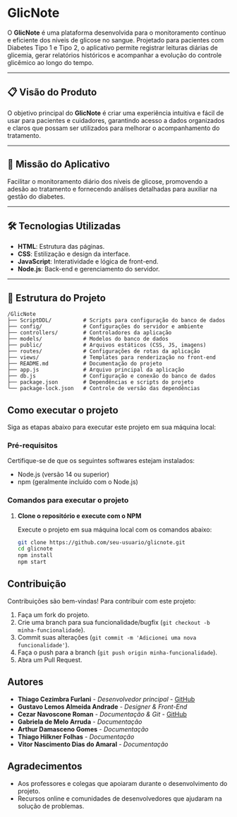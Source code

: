 # GlicNote

O **GlicNote** é uma plataforma desenvolvida para o monitoramento contínuo e eficiente dos níveis de glicose no sangue. Projetado para pacientes com Diabetes Tipo 1 e Tipo 2, o aplicativo permite registrar leituras diárias de glicemia, gerar relatórios históricos e acompanhar a evolução do controle glicêmico ao longo do tempo.

---

## 📋 Visão do Produto

O objetivo principal do **GlicNote** é criar uma experiência intuitiva e fácil de usar para pacientes e cuidadores, garantindo acesso a dados organizados e claros que possam ser utilizados para melhorar o acompanhamento do tratamento.

---

## 🎯 Missão do Aplicativo

Facilitar o monitoramento diário dos níveis de glicose, promovendo a adesão ao tratamento e fornecendo análises detalhadas para auxiliar na gestão do diabetes.

---

## 🛠️ Tecnologias Utilizadas

- **HTML**: Estrutura das páginas.
- **CSS**: Estilização e design da interface.
- **JavaScript**: Interatividade e lógica de front-end.
- **Node.js**: Back-end e gerenciamento do servidor.

---

## 📂 Estrutura do Projeto

```plaintext
/GlicNote
├── ScriptDDL/          # Scripts para configuração do banco de dados
├── config/             # Configurações do servidor e ambiente
├── controllers/        # Controladores da aplicação
├── models/             # Modelos do banco de dados
├── public/             # Arquivos estáticos (CSS, JS, imagens)
├── routes/             # Configurações de rotas da aplicação
├── views/              # Templates para renderização no front-end
├── README.md           # Documentação do projeto
├── app.js              # Arquivo principal da aplicação
├── db.js               # Configuração e conexão do banco de dados
├── package.json        # Dependências e scripts do projeto
└── package-lock.json   # Controle de versão das dependências
```


## Como executar o projeto

Siga as etapas abaixo para executar este projeto em sua máquina local:

### Pré-requisitos

Certifique-se de que os seguintes softwares estejam instalados:

- Node.js (versão 14 ou superior)
- npm (geralmente incluído com o Node.js)

### Comandos para executar o projeto

1. **Clone o repositório e execute com o NPM**

   Execute o projeto em sua máquina local com os comandos abaixo:

   ```bash
   git clone https://github.com/seu-usuario/glicnote.git
   cd glicnote
   npm install
   npm start

## Contribuição

Contribuições são bem-vindas! Para contribuir com este projeto:

1. Faça um fork do projeto.
2. Crie uma branch para sua funcionalidade/bugfix (`git checkout -b minha-funcionalidade`).
3. Commit suas alterações (`git commit -m 'Adicionei uma nova funcionalidade'`).
4. Faça o push para a branch (`git push origin minha-funcionalidade`).
5. Abra um Pull Request.

## Autores

- **Thiago Cezimbra Furlani** - *Desenvolvedor principal* - [GitHub](https://github.com/ThiagoCezimbra)
- **Gustavo Lemos Almeida Andrade** - *Designer & Front-End*
- **Cezar Navoscone Roman** - *Documentação & Git* - [GitHub](https://github.com/aRandomITguy)
- **Gabriela de Melo Arruda** - *Documentação*
- **Arthur Damasceno Gomes** - *Documentação*
- **Thiago Hilkner Folhas** - *Documentação*
- **Vitor Nascimento Dias do Amaral** - *Documentação*


## Agradecimentos

- Aos professores e colegas que apoiaram durante o desenvolvimento do projeto.
- Recursos online e comunidades de desenvolvedores que ajudaram na solução de problemas.
